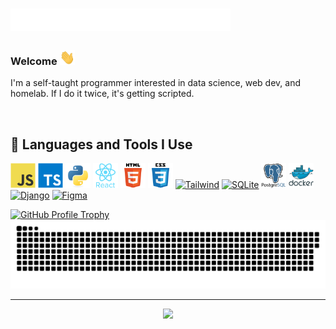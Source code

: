 <h1>
  <img alt="github.com/joobert" src="https://raw.githubusercontent.com/joobert/joobert/main/img/github_joobert.gif" width="352px" height="36px" />
</h1>

<h3>
Welcome 
  <img src="https://raw.githubusercontent.com/joobert/joobert/main/img/wave.gif" width="24px" height="24px" />
</h3>

<p>
I'm a self-taught programmer interested in data science, web dev, and homelab. If I do it twice, it's getting scripted.
</p>

</br>

<h2>🚀 Languages and Tools I Use</h2>

<p>
  <a href="https://www.javascript.com/">
    <img alt="JavaScript" src="https://raw.githubusercontent.com/devicons/devicon/master/icons/javascript/javascript-original.svg" width="40" height="40" /></a>
  <a href="https://www.typescriptlang.org/">
    <img alt="TypeScript" src="https://raw.githubusercontent.com/devicons/devicon/master/icons/typescript/typescript-original.svg" width="40" height="40" /></a>
  <a href="https://www.python.org/">
    <img alt="Python" src="https://raw.githubusercontent.com/devicons/devicon/master/icons/python/python-original.svg" width="40" height="40" /></a>
  <a href="https://react.dev/">
    <img alt="React" src="https://raw.githubusercontent.com/devicons/devicon/master/icons/react/react-original-wordmark.svg" width="40" height="40" /></a>
  <a href="https://developer.mozilla.org/en-US/docs/Web/HTML">
    <img alt="HTML" src="https://raw.githubusercontent.com/devicons/devicon/master/icons/html5/html5-original-wordmark.svg" width="40" height="40" /></a>
  <a href="https://developer.mozilla.org/en-US/docs/Web/CSS">
    <img alt="CSS" src="https://raw.githubusercontent.com/devicons/devicon/master/icons/css3/css3-original-wordmark.svg" width="40" height="40" /></a>
  <a href="https://tailwindcss.com/">
    <img alt="Tailwind" src="https://www.vectorlogo.zone/logos/tailwindcss/tailwindcss-icon.svg" width="40" height="40" /></a>
  <a href="https://sqlite.org/">
    <img alt="SQLite" src="https://www.vectorlogo.zone/logos/sqlite/sqlite-icon.svg" width="40" height="40" /></a>
  <a href="https://www.postgresql.org/">
    <img alt="PostgreSQL" src="https://raw.githubusercontent.com/devicons/devicon/master/icons/postgresql/postgresql-original-wordmark.svg" width="40" height="40" /></a>
  <a href="https://www.docker.com/">
    <img alt="Docker" src="https://raw.githubusercontent.com/devicons/devicon/master/icons/docker/docker-original-wordmark.svg" width="40" height="40" /></a>
  <a href="https://www.djangoproject.com/">
    <img alt="Django" src="https://cdn.worldvectorlogo.com/logos/django.svg" width="40" height="40" /></a>
  <a href="https://www.figma.com/">
    <img alt="Figma" src="https://www.vectorlogo.zone/logos/figma/figma-icon.svg" width="40" height="40" /></a>
</p>

<a href="https://github.com/ryo-ma/github-profile-trophy">
  <img alt="GitHub Profile Trophy" src="https://github-profile-trophy.vercel.app/?username=joobert&theme=onestar&title=Commits,Issues,Experience&margin-w=8" />
</a>

<picture>
  <source media="(prefers-color-scheme: dark)" srcset="https://raw.githubusercontent.com/joobert/joobert/output/snake-dark.svg" />
  <source media="(prefers-color-scheme: light)" srcset="https://raw.githubusercontent.com/joobert/joobert/output/snake.svg" />
  <img alt="GitHub Contribution Snake Animation" src="https://raw.githubusercontent.com/joobert/joobert/output/snake.svg" />
</picture>

<hr />

<div align="center">
  <img src="https://komarev.com/ghpvc/?username=joobert&color=00c647&style=for-the-badge" />
</div>
